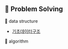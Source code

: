 ## 📝 Problem Solving

📌 data structure
- [기초데이터구조](https://github.com/alsrud9909/Problem_Solving/tree/main/data_structure/%EA%B8%B0%EC%B4%88%EB%8D%B0%EC%9D%B4%ED%84%B0%EA%B5%AC%EC%A1%B0)

📌 algorithm
